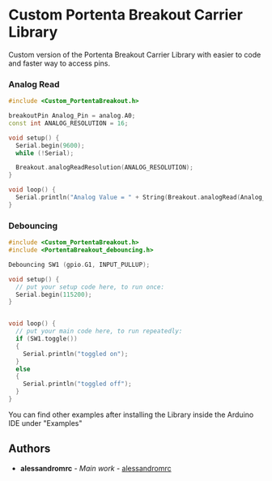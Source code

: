 # Custom Portenta Breakout Carrier Library

Custom version of the Portenta Breakout Carrier Library with easier to code and faster way to access pins.

### Analog Read
```cpp
#include <Custom_PortentaBreakout.h>

breakoutPin Analog_Pin = analog.A0;
const int ANALOG_RESOLUTION = 16;

void setup() {
  Serial.begin(9600);
  while (!Serial);

  Breakout.analogReadResolution(ANALOG_RESOLUTION);
}

void loop() {
  Serial.println("Analog Value = " + String(Breakout.analogRead(Analog_Pin)));
}
```
### Debouncing
```cpp
#include <Custom_PortentaBreakout.h>
#include <PortentaBreakout_debouncing.h>

Debouncing SW1 (gpio.G1, INPUT_PULLUP);

void setup() {
  // put your setup code here, to run once:
  Serial.begin(115200);
}


void loop() {
  // put your main code here, to run repeatedly:
  if (SW1.toggle())
  {
    Serial.println("toggled on");
  }
  else
  {
    Serial.println("toggled off");
  }
}
```

You can find other examples after installing the Library inside the Arduino IDE under "Examples"

## Authors

* **alessandromrc** - *Main work* - [alessandromrc](https://github.com/alessandromrc)
